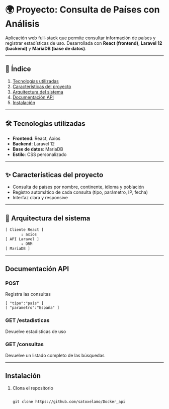 # 🌍 Proyecto: Consulta de Países con Análisis

Aplicación web full-stack que permite consultar información de países y registrar estadísticas de uso. Desarrollada con **React (frontend)**, **Laravel 12 (backend)** y **MariaDB (base de datos)**.

---

## 📑 Índice

1. [Tecnologías utilizadas](#-tecnologías-utilizadas)  
2. [Características del proyecto](#-características-del-proyecto)  
3. [Arquitectura del sistema](#-arquitectura-del-sistema)  
4. [Documentación API](#documentacion-api)  
5. [Instalación](#instalacion)  

---

## 🛠 Tecnologías utilizadas

- **Frontend**: React, Axios
- **Backend**: Laravel 12
- **Base de datos**: MariaDB
- **Estilo**: CSS personalizado
---

## ✨ Características del proyecto

- Consulta de países por nombre, continente, idioma y población
- Registro automático de cada consulta (tipo, parámetro, IP, fecha)
- Interfaz clara y responsive

---

## 🧱 Arquitectura del sistema

```txt
[ Cliente React ]
       ↓ axios
[ API Laravel ]
       ↓ ORM
[ MariaDB ]

```
---

## Documentación API
### POST
Registra las consultas

```
[ "tipo":"pais" ]
[ "parametro":"España" ]
```
### GET /estadisticas
Devuelve estadisticas de uso 

### GET /consultas 
Devuelve un listado completo de las búsquedas

---

## Instalación

1. Clona el repositorio
   
   ```
   
   git clone https://github.com/satoxelamo/Docker_api
   
   ```





















